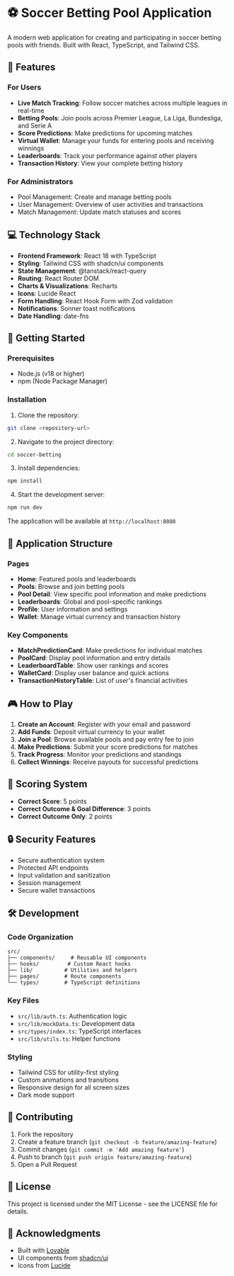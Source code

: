 
# ⚽ Soccer Betting Pool Application

A modern web application for creating and participating in soccer betting pools with friends. Built with React, TypeScript, and Tailwind CSS.

## 🌟 Features

### For Users
- **Live Match Tracking**: Follow soccer matches across multiple leagues in real-time
- **Betting Pools**: Join pools across Premier League, La Liga, Bundesliga, and Serie A
- **Score Predictions**: Make predictions for upcoming matches
- **Virtual Wallet**: Manage your funds for entering pools and receiving winnings
- **Leaderboards**: Track your performance against other players
- **Transaction History**: View your complete betting history

### For Administrators
- Pool Management: Create and manage betting pools
- User Management: Overview of user activities and transactions
- Match Management: Update match statuses and scores

## 💻 Technology Stack

- **Frontend Framework**: React 18 with TypeScript
- **Styling**: Tailwind CSS with shadcn/ui components
- **State Management**: @tanstack/react-query
- **Routing**: React Router DOM
- **Charts & Visualizations**: Recharts
- **Icons**: Lucide React
- **Form Handling**: React Hook Form with Zod validation
- **Notifications**: Sonner toast notifications
- **Date Handling**: date-fns

## 🚀 Getting Started

### Prerequisites

- Node.js (v18 or higher)
- npm (Node Package Manager)

### Installation

1. Clone the repository:
```bash
git clone <repository-url>
```

2. Navigate to the project directory:
```bash
cd soccer-betting
```

3. Install dependencies:
```bash
npm install
```

4. Start the development server:
```bash
npm run dev
```

The application will be available at `http://localhost:8080`

## 📱 Application Structure

### Pages
- **Home**: Featured pools and leaderboards
- **Pools**: Browse and join betting pools
- **Pool Detail**: View specific pool information and make predictions
- **Leaderboards**: Global and pool-specific rankings
- **Profile**: User information and settings
- **Wallet**: Manage virtual currency and transaction history

### Key Components
- **MatchPredictionCard**: Make predictions for individual matches
- **PoolCard**: Display pool information and entry details
- **LeaderboardTable**: Show user rankings and scores
- **WalletCard**: Display user balance and quick actions
- **TransactionHistoryTable**: List of user's financial activities

## 🎮 How to Play

1. **Create an Account**: Register with your email and password
2. **Add Funds**: Deposit virtual currency to your wallet
3. **Join a Pool**: Browse available pools and pay entry fee to join
4. **Make Predictions**: Submit your score predictions for matches
5. **Track Progress**: Monitor your predictions and standings
6. **Collect Winnings**: Receive payouts for successful predictions

## 📝 Scoring System

- **Correct Score**: 5 points
- **Correct Outcome & Goal Difference**: 3 points
- **Correct Outcome Only**: 2 points

## 🔒 Security Features

- Secure authentication system
- Protected API endpoints
- Input validation and sanitization
- Session management
- Secure wallet transactions

## 🛠️ Development

### Code Organization
```
src/
├── components/     # Reusable UI components
├── hooks/         # Custom React hooks
├── lib/          # Utilities and helpers
├── pages/        # Route components
└── types/        # TypeScript definitions
```

### Key Files
- `src/lib/auth.ts`: Authentication logic
- `src/lib/mockData.ts`: Development data
- `src/types/index.ts`: TypeScript interfaces
- `src/lib/utils.ts`: Helper functions

### Styling
- Tailwind CSS for utility-first styling
- Custom animations and transitions
- Responsive design for all screen sizes
- Dark mode support

## 🤝 Contributing

1. Fork the repository
2. Create a feature branch (`git checkout -b feature/amazing-feature`)
3. Commit changes (`git commit -m 'Add amazing feature'`)
4. Push to branch (`git push origin feature/amazing-feature`)
5. Open a Pull Request

## 📄 License

This project is licensed under the MIT License - see the LICENSE file for details.

## 🙏 Acknowledgments

- Built with [Lovable](https://lovable.dev)
- UI components from [shadcn/ui](https://ui.shadcn.com)
- Icons from [Lucide](https://lucide.dev)

